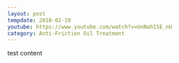```yaml
---
layout: post
tempdate: 2018-02-19
youtube: https://www.youtube.com/watch?v=UnNahISE_nU
category: Anti-Friction Oil Treatment
---
```

test content